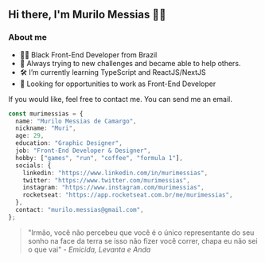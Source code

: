## Hi there, I'm Murilo Messias 👋🏾

### About me

- ✊🏾 Black Front-End Developer from Brazil
- 🏅 Always trying to new challenges and became able to help others.
- 🛠️ I’m currently learning TypeScript and ReactJS/NextJS
- 🔎 Looking for opportunities to work as Front-End Developer

If you would like, feel free to contact me. You can send me an email.

```ts
const murimessias = {
  name: "Murilo Messias de Camargo",
  nickname: "Muri",
  age: 29,
  education: "Graphic Designer",
  job: "Front-End Developer & Designer",
  hobby: ["games", "run", "coffee", "formula 1"],
  socials: {
    linkedin: "https://www.linkedin.com/in/murimessias",
    twitter: "https://www.twitter.com/murimessias",
    instagram: "https://www.instagram.com/murimessias",
    rocketseat: "https://app.rocketseat.com.br/me/murimessias",
  },
  contact: "murilo.messias@gmail.com",
};
```

> "Irmão, você não percebeu que você é o único representante do seu sonho na face da terra se isso não fizer você correr, chapa eu não sei o que vai" - _Emicida, Levanta e Anda_
